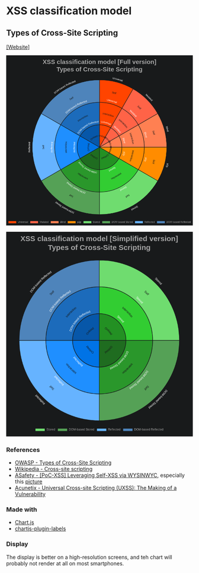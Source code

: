 # XSS classification model

## Types of Cross-Site Scripting

[[Website]](https://noraj.github.io/XSS-classification-model/)

![](docs/preview-full.png)

![](docs/preview-simplified.png)

### References

- [OWASP - Types of Cross-Site Scripting](https://www.owasp.org/index.php/Types_of_Cross-Site_Scripting)
- [Wikipedia - Cross-site scripting](https://en.wikipedia.org/wiki/Cross-site_scripting)
- [ASafety - [PoC-XSS] Leveraging Self-XSS via WYSINWYC](https://www.asafety.fr/en/vuln-exploit-poc/poc-xss-elever-et-exploiter-une-self-xss-via-wysinwyc/), especially this [picture](https://www.asafety.fr/wp-content/uploads/Self-XSS_Reflected_DOM-based-768x768.png)
- [Acunetix - Universal Cross-site Scripting (UXSS): The Making of a Vulnerability](https://www.acunetix.com/blog/articles/universal-cross-site-scripting-uxss/)

### Made with

- [Chart.js](https://www.chartjs.org/)
- [chartjs-plugin-labels](https://github.com/emn178/chartjs-plugin-labels)

### Display

The display is better on a high-resolution screens, and teh chart will
probably not render at all on most smartphones.
